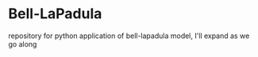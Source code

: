 # Bell-LaPadula
repository for python application of bell-lapadula model, I'll expand as we go along

